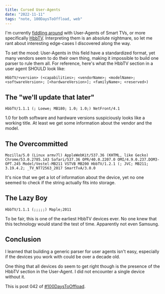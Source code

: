 ```yaml
---
title: Cursed User-Agents
date: "2022-11-11"
tags: "note, 100DaysToOffload, web"
---
```


I'm currently [fiddling
around](https://github.com/garritfra/ua-parser-js/pull/8) with User-Agents of
Smart TVs, or more specifically [HbbTV](https://www.hbbtv.org/). Interpreting
them is an absolute nightmare, so let me rant about interesting edge-cases I
discovered along the way.

To set the mood: User-Agents in this field have a standardized format, yet many
vendors seem to do their own thing, making it impossible to build one parser to
rule them all. For reference, here's what the HbbTV section in a user agent
SHOULD look like:

```
HbbTV/<version> (<capabilities>; <vendorName>; <modelName>; <softwareVersion>; [<hardwareVersion>]; <familyName>; <reserved>)
```

## The "we'll update that later"

```
HbbTV/1.1.1 (; Loewe; MB180; 1.0; 1.0;) NetFront/4.1
```

1.0 for both software and hardware versions suspiciously looks like a working
title. At least we get some information about the vendor and the model.

## The Overcommitted

```
Mozilla/5.0 (Linux armv7l) AppleWebKit/537.36 (KHTML, like Gecko) Chrome/53.0.2785.143 Safari/537.36 OPR/40.0.2207.0 OMI/4.9.0.237.DOM3-OPT.245 Model/Vestel-MB211 VSTVB MB200 HbbTV/1.2.1 (; JVC; MB211; 3.19.4.2; _TV_NT72563_2017 SmartTvA/3.0.0
```

It's nice that we get a lot of information about the device, yet no one seemed
to check if the string actually fits into storage.

## The Lazy Boy

```
HbbTV/1.1.1 (;;;;;) Maple;2011
```

To be fair, this is one of the earliest HbbTV devices ever. No one knew that
this technology would stand the test of time. Apparently not even Samsung.

## Conclusion

I learned that building a generic parser for user agents isn't easy, especially
if the devices you work with could be over a decade old.

One thing that all devices do seem to get right though is the presence of the
HbbTV section in the User-Agent. I did not encounter a single device without it.

This is post 042 of [#100DaysToOffload](https://100daystooffload.com/).